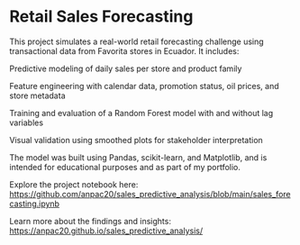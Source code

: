 # Retail Sales Forecasting
This project simulates a real-world retail forecasting challenge using transactional data from Favorita stores in Ecuador. It includes:

Predictive modeling of daily sales per store and product family

Feature engineering with calendar data, promotion status, oil prices, and store metadata

Training and evaluation of a Random Forest model with and without lag variables

Visual validation using smoothed plots for stakeholder interpretation

The model was built using Pandas, scikit-learn, and Matplotlib, and is intended for educational purposes and as part of my portfolio.

Explore the project notebook here:
https://github.com/anpac20/sales_predictive_analysis/blob/main/sales_forecasting.ipynb

Learn more about the findings and insights:
https://anpac20.github.io/sales_predictive_analysis/
